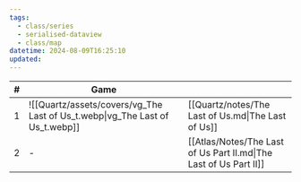 ```yaml
---
tags:
  - class/series
  - serialised-dataview
  - class/map
datetime: 2024-08-09T16:25:10
updated:
---
```

<!-- QueryToSerialize: table without id sequence as "#", embed(link(thumbnail)) as Game, file.link as ""  from #class/video-game where series = [[]] sort sequence -->
<!-- SerializedQuery: table without id sequence as "#", embed(link(thumbnail)) as Game, file.link as ""  from #class/video-game where series = [[]] sort sequence -->

| # | Game                                                                         |                                                                   |
| - | ---------------------------------------------------------------------------- | ----------------------------------------------------------------- |
| 1 | ![[Quartz/assets/covers/vg_The Last of Us_t.webp\|vg_The Last of Us_t.webp]] | [[Quartz/notes/The Last of Us.md\|The Last of Us]]                |
| 2 | \-                                                                           | [[Atlas/Notes/The Last of Us Part II.md\|The Last of Us Part II]] |
<!-- SerializedQuery END -->
